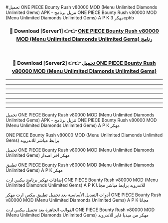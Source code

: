 #تحميل ONE PIECE Bounty Rush v80000 MOD (Menu Unlimited Diamonds Unlimited Gems)  APK - تنزيل برنامج ONE PIECE Bounty Rush v80000 MOD (Menu Unlimited Diamonds Unlimited Gems)  A P K مهكر 3cphb 



<div align="center">
<h3>🔴 Download [Server1] 👉👉 <a href="https://apkdownload10.web.app/?title=ONE PIECE Bounty Rush v80000 MOD (Menu Unlimited Diamonds Unlimited Gems) ">ONE PIECE Bounty Rush v80000 MOD (Menu Unlimited Diamonds Unlimited Gems)  رنامج</a></h3><br>

<h3>🔴 Download [Server2] 👉👉 <a href="https://apkdownload10.web.app/?title=ONE PIECE Bounty Rush v80000 MOD (Menu Unlimited Diamonds Unlimited Gems) ">تحميل ONE PIECE Bounty Rush v80000 MOD (Menu Unlimited Diamonds Unlimited Gems)  </a></h3>
</div>


----------------------------------------------------------

----------------------------------------------------------

----------------------------------------------------------

----------------------------------------------------------

----------------------------------------------------------

----------------------------------------------------------

----------------------------------------------------------

تحميل ONE PIECE Bounty Rush v80000 MOD (Menu Unlimited Diamonds Unlimited Gems)  APK - تنزيل برنامج ONE PIECE Bounty Rush v80000 MOD (Menu Unlimited Diamonds Unlimited Gems)  A P K مهكر

ONE PIECE Bounty Rush v80000 MOD (Menu Unlimited Diamonds Unlimited Gems)  برابط مباشر للاندرويد

تحميل ONE PIECE Bounty Rush v80000 MOD (Menu Unlimited Diamonds Unlimited Gems)  مهكر اخر اصدار

تطبيق ONE PIECE Bounty Rush v80000 MOD (Menu Unlimited Diamonds Unlimited Gems)  A P K مهكر

إضافات تهكير برنامج بيكس ارت ONE PIECE Bounty Rush v80000 MOD (Menu Unlimited Diamonds Unlimited Gems)  A P K للاندرويد برابط مباشر مجانا

أدوات التعديل الأساسية بعد تحميل تطبيق بيكس ارت مهكر ONE PIECE Bounty Rush v80000 MOD (Menu Unlimited Diamonds Unlimited Gems)  A P K مجانا

القوالب الجاهزة بعد تحميل بيكس ارت ONE PIECE Bounty Rush v80000 MOD (Menu Unlimited Diamonds Unlimited Gems)  مهكر من ميديا فاير للاندرويد


